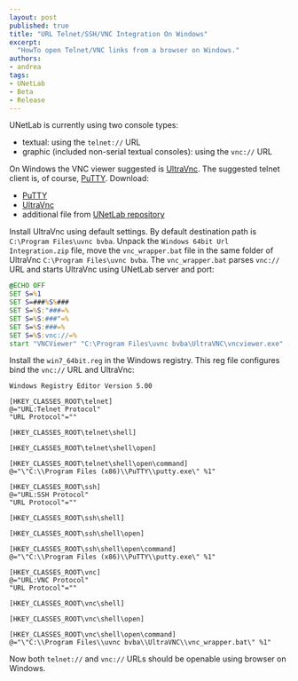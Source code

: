 ```yaml
---
layout: post
published: true
title: "URL Telnet/SSH/VNC Integration On Windows"
excerpt:
  "HowTo open Telnet/VNC links from a browser on Windows."
authors:
- andrea
tags:
- UNetLab
- Beta
- Release
---
```

UNetLab is currently using two console types:

* textual: using the `telnet://` URL
* graphic (included non-serial textual consoles): using the `vnc://` URL

On Windows the VNC viewer suggested is [UltraVnc](http://www.uvnc.com/downloads.html "UltraVnc"). The suggested telnet client is, of course, [PuTTY](http://www.chiark.greenend.org.uk/~sgtatham/putty/download.html "PuTTY"). Download:

* [PuTTY](http://www.chiark.greenend.org.uk/~sgtatham/putty/download.html "PuTTY")
* [UltraVnc](http://www.uvnc.com/downloads.html "UltraVnc")
* additional file from [UNetLab repository](http://public.routereflector.com/unetlab/Windows%2064bit%20Url%20Integration.zip "Windows 64bit Url Integration")

Install UltraVnc using default settings. By default destination path is `C:\Program Files\uvnc bvba`.
Unpack the `Windows 64bit Url Integration.zip` file, move the `vnc_wrapper.bat` file in the same folder of UltraVnc `C:\Program Files\uvnc bvba`.
The `vnc_wrapper.bat` parses `vnc://` URL and starts UltraVnc using UNetLab server and port:

~~~ bat
@ECHO OFF
SET S=%1
SET S=###%S%###
SET S=%S:"###=%
SET S=%S:###"=%
SET S=%S:###=%
SET S=%S:vnc://=%
start "VNCViewer" "C:\Program Files\uvnc bvba\UltraVNC\vncviewer.exe" -connect %S% -disableclipboard -shared
~~~

Install the `win7_64bit.reg` in the Windows registry. This reg file configures bind the `vnc://` URL and UltraVnc:

~~~ reg
Windows Registry Editor Version 5.00

[HKEY_CLASSES_ROOT\telnet]
@="URL:Telnet Protocol"
"URL Protocol"=""

[HKEY_CLASSES_ROOT\telnet\shell]

[HKEY_CLASSES_ROOT\telnet\shell\open]

[HKEY_CLASSES_ROOT\telnet\shell\open\command]
@="\"C:\\Program Files (x86)\\PuTTY\\putty.exe\" %1"

[HKEY_CLASSES_ROOT\ssh]
@="URL:SSH Protocol"
"URL Protocol"=""

[HKEY_CLASSES_ROOT\ssh\shell]

[HKEY_CLASSES_ROOT\ssh\shell\open]

[HKEY_CLASSES_ROOT\ssh\shell\open\command]
@="\"C:\\Program Files (x86)\\PuTTY\\putty.exe\" %1"

[HKEY_CLASSES_ROOT\vnc]
@="URL:VNC Protocol"
"URL Protocol"=""

[HKEY_CLASSES_ROOT\vnc\shell]

[HKEY_CLASSES_ROOT\vnc\shell\open]

[HKEY_CLASSES_ROOT\vnc\shell\open\command]
@="\"C:\\Program Files\\uvnc bvba\\UltraVNC\\vnc_wrapper.bat\" %1"
~~~

Now both `telnet://` and `vnc://` URLs should be openable using browser on Windows.
